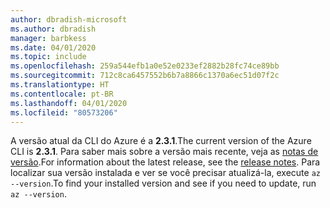 ```yaml
---
author: dbradish-microsoft
ms.author: dbradish
manager: barbkess
ms.date: 04/01/2020
ms.topic: include
ms.openlocfilehash: 259a544efb1a0e52e0233ef2882b28fc74ce89bb
ms.sourcegitcommit: 712c8ca6457552b6b7a8866c1370a6ec51d07f2c
ms.translationtype: HT
ms.contentlocale: pt-BR
ms.lasthandoff: 04/01/2020
ms.locfileid: "80573206"
---
```

<span data-ttu-id="e5be7-101">A versão atual da CLI do Azure é a __2.3.1__.</span><span class="sxs-lookup"><span data-stu-id="e5be7-101">The current version of the Azure CLI is __2.3.1__.</span></span> <span data-ttu-id="e5be7-102">Para saber mais sobre a versão mais recente, veja as [notas de versão](../release-notes-azure-cli.md).</span><span class="sxs-lookup"><span data-stu-id="e5be7-102">For information about the latest release, see the [release notes](../release-notes-azure-cli.md).</span></span> <span data-ttu-id="e5be7-103">Para localizar sua versão instalada e ver se você precisar atualizá-la, execute `az --version`.</span><span class="sxs-lookup"><span data-stu-id="e5be7-103">To find your installed version and see if you need to update, run `az --version`.</span></span>
